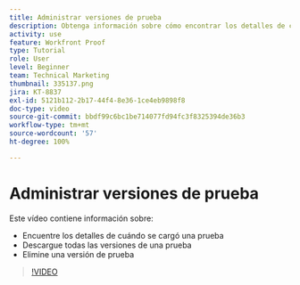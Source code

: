 ```yaml
---
title: Administrar versiones de prueba
description: Obtenga información sobre cómo encontrar los detalles de cuándo se cargó una prueba, cómo descargar todas las versiones de una prueba y eliminar una versión de prueba en  [!DNL  Workfront].
activity: use
feature: Workfront Proof
type: Tutorial
role: User
level: Beginner
team: Technical Marketing
thumbnail: 335137.png
jira: KT-8837
exl-id: 5121b112-2b17-44f4-8e36-1ce4eb9898f8
doc-type: video
source-git-commit: bbdf99c6bc1be714077fd94fc3f8325394de36b3
workflow-type: tm+mt
source-wordcount: '57'
ht-degree: 100%

---
```


# Administrar versiones de prueba

Este vídeo contiene información sobre:

* Encuentre los detalles de cuándo se cargó una prueba
* Descargue todas las versiones de una prueba
* Elimine una versión de prueba

>[!VIDEO](https://video.tv.adobe.com/v/3438645/?quality=12&learn=on&enablevpops=1&captions=spa)

<!--
## Learn more
* Manage proof versions
* Remove or archive a proof
* Summary for documents overview
-->
